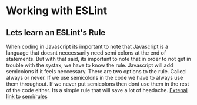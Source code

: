 # Working with ESLint
## Lets learn an ESLint's Rule
When coding in Javascript its important to note that Javascript is a language that doesnt neccessarily need semi colons at the end of statements.
But with that said, its important to note that in order to not get in trouble with the systax, we have to know the rule. Javascript will add semicolons if it feels neccessary.
There are two options to the rule. Called always or never. If we use semicolons in the code we have to always use them throughout. If we never put semicolons then dont use them
in the rest of the code either. Its a simple rule that will save a lot of headache.
[Extenal link to semi/rules](https://eslint.org/docs/latest/rules/semi)